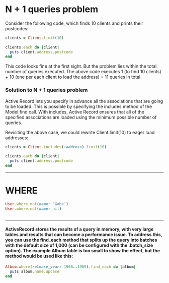 
# N + 1 queries problem

Consider the following code, which finds 10 clients and prints their postcodes:

```ruby
clients = Client.limit(10)
 
clients.each do |client|
  puts client.address.postcode
end
```
This code looks fine at the first sight. But the problem lies within the total number of queries executed. The above code executes 1 (to find 10 clients) + 10 (one per each client to load the address) = 11 queries in total.

### Solution to N + 1 queries problem

Active Record lets you specify in advance all the associations that are going to be loaded. This is possible by specifying the includes method of the Model.find call. With includes, Active Record ensures that all of the specified associations are loaded using the minimum possible number of queries.

Revisiting the above case, we could rewrite Client.limit(10) to eager load addresses:

```ruby
clients = Client.includes(:address).limit(10)
 
clients.each do |client|
  puts client.address.postcode
end
```


-----


# WHERE

```ruby
User.where.not(name: 'Gabe')
User.where.not(name: nil)



```

----------

#### ActiveRecord stores the results of a query in memory, with very large tables and results that can become a performance issue. To address this, you can use the find_each method that splits up the query into batches with the default size of 1,000 (can be configured with the :batch_size option). The example Album table is too small to show the effect, but the method would be used like this:

```ruby
Album.where(release_year: 1960..1969).find_each do |album| 
  puts album.name.upcase
end
```



